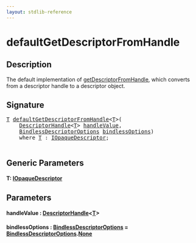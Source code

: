 ```yaml
---
layout: stdlib-reference
---
```


# defaultGetDescriptorFromHandle

## Description

The default implementation of <span class='code'><a href="getdescriptorfromhandle-3dh.html">getDescriptorFromHandle</a></span>, which converts from a descriptor handle
to a descriptor object.




## Signature 

<pre>
<a href="defaultgetdescriptorfromhandle-7ako.html#typeparam-T" class="code_type">T</a> <a href="defaultgetdescriptorfromhandle-7ako.html">defaultGetDescriptorFromHandle</a>&lt;<a href="defaultgetdescriptorfromhandle-7ako.html#typeparam-T" class="code_type">T</a>&gt;(
    <a href="../types/descriptorhandle-0a/index.html" class="code_type">DescriptorHandle</a>&lt;<a href="defaultgetdescriptorfromhandle-7ako.html#typeparam-T" class="code_type">T</a>&gt; <a href="defaultgetdescriptorfromhandle-7ako.html#decl-handleValue" class="code_param">handleValue</a>,
    <a href="../types/bindlessdescriptoroptions-08i/index.html" class="code_type">BindlessDescriptorOptions</a> <a href="defaultgetdescriptorfromhandle-7ako.html#decl-bindlessOptions" class="code_param">bindlessOptions</a>)
    <span class='code_keyword'>where</span> <a href="defaultgetdescriptorfromhandle-7ako.html#typeparam-T" class="code_type">T</a> : <a href="../interfaces/iopaquedescriptor-017/index.html" class="code_type">IOpaqueDescriptor</a>;

</pre>

## Generic Parameters

####  <a id="typeparam-T"></a>T: [IOpaqueDescriptor](../interfaces/iopaquedescriptor-017/index.html)

## Parameters

####  <a id="decl-handleValue"></a>handleValue  : [DescriptorHandle](../types/descriptorhandle-0a/index.html)\<[T](../types/descriptorhandle-0a/index.html#typeparam-T)\>
####  <a id="decl-bindlessOptions"></a>bindlessOptions  : [BindlessDescriptorOptions](../types/bindlessdescriptoroptions-08i/index.html) = [BindlessDescriptorOptions](../types/bindlessdescriptoroptions-08i/index.html)\.[None](../types/bindlessdescriptoroptions-08i/index.html#decl-None)

